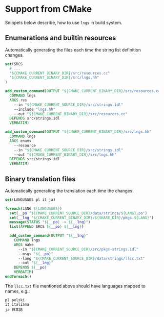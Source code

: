 # Support from CMake

Snippets below describe, how to use `lngs` in build system.

## Enumerations and builtin resources

Automatically generating the files each time the string list definition
changes.

```cmake
set(SRCS
  # ...
  "${CMAKE_CURRENT_BINARY_DIR}/src/resources.cc"
  "${CMAKE_CURRENT_BINARY_DIR}/src/lngs.hh"
)

add_custom_command(OUTPUT "${CMAKE_CURRENT_BINARY_DIR}/src/resources.cc"
  COMMAND lngs
  ARGS res
    --in "${CMAKE_CURRENT_SOURCE_DIR}/src/strings.idl"
    --include "lngs.hh"
    --out "${CMAKE_CURRENT_BINARY_DIR}/src/resources.cc"
  DEPENDS src/strings.idl
  VERBATIM)

add_custom_command(OUTPUT "${CMAKE_CURRENT_BINARY_DIR}/src/lngs.hh"
  COMMAND lngs
  ARGS enums
    --resource 
    --in "${CMAKE_CURRENT_SOURCE_DIR}/src/strings.idl"
    --out "${CMAKE_CURRENT_BINARY_DIR}/src/lngs.hh"
  DEPENDS src/strings.idl
  VERBATIM)
```

## Binary translation files

Automatically generating the translation each time the  changes.

```cmake
set(LANGUAGES pl it ja)

foreach(LANG ${LANGUAGES})
  set(__po "${CMAKE_CURRENT_SOURCE_DIR}/data/strings/${LANG}.po")
  set(__lng "${CMAKE_CURRENT_BINARY_DIR}/${SHARE_DIR}/pkgs.${LANG}")
  message(STATUS "${__po} -> ${__lng}")
  list(APPEND SRCS ${__po} ${__lng})

  add_custom_command(OUTPUT "${__lng}"
    COMMAND lngs
    ARGS make
      --in "${CMAKE_CURRENT_SOURCE_DIR}/src/pkgs-strings.idl"
      --msgs "${__po}"
      --lang "${CMAKE_CURRENT_SOURCE_DIR}/data/strings/llcc.txt"
      --out "${__lng}"
    DEPENDS ${__po}
    VERBATIM)
endforeach()
```

The `llcc.txt` file mentioned above should have languages mapped to names, e.g.:

```
pl polski
it italiana
ja 日本語
```
